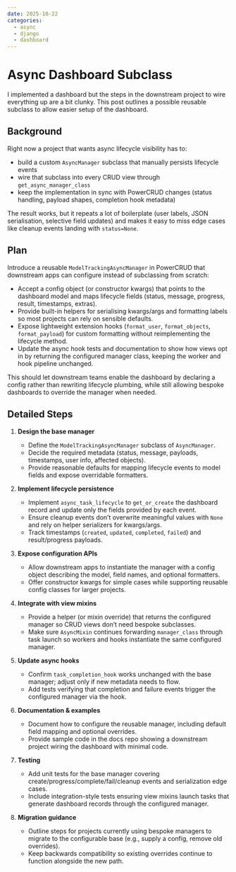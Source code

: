 ```yaml
---
date: 2025-10-22
categories:
  - async
  - django
  - dashboard
---
```

# Async Dashboard Subclass

I implemented a dashboard but the steps in the downstream project to wire everything up are a bit clunky. This post outlines a possible reusable subclass to allow easier setup of the dashboard.
<!-- more -->

## Background

Right now a project that wants async lifecycle visibility has to:

- build a custom `AsyncManager` subclass that manually persists lifecycle events
- wire that subclass into every CRUD view through `get_async_manager_class`
- keep the implementation in sync with PowerCRUD changes (status handling, payload shapes, completion hook metadata)

The result works, but it repeats a lot of boilerplate (user labels, JSON serialisation, selective field updates) and makes it easy to miss edge cases like cleanup events landing with `status=None`.

## Plan

Introduce a reusable `ModelTrackingAsyncManager` in PowerCRUD that downstream apps can configure instead of subclassing from scratch:

- Accept a config object (or constructor kwargs) that points to the dashboard model and maps lifecycle fields (status, message, progress, result, timestamps, extras).
- Provide built-in helpers for serialising kwargs/args and formatting labels so most projects can rely on sensible defaults.
- Expose lightweight extension hooks (`format_user`, `format_objects`, `format_payload`) for custom formatting without reimplementing the lifecycle method.
- Update the async hook tests and documentation to show how views opt in by returning the configured manager class, keeping the worker and hook pipeline unchanged.

This should let downstream teams enable the dashboard by declaring a config rather than rewriting lifecycle plumbing, while still allowing bespoke dashboards to override the manager when needed.

## Detailed Steps

1. **Design the base manager**

      - Define the `ModelTrackingAsyncManager` subclass of `AsyncManager`.
      - Decide the required metadata (status, message, payloads, timestamps, user info, affected objects).
      - Provide reasonable defaults for mapping lifecycle events to model fields and expose overridable formatters.

2. **Implement lifecycle persistence**

    - Implement `async_task_lifecycle` to `get_or_create` the dashboard record and update only the fields provided by each event.
    - Ensure cleanup events don’t overwrite meaningful values with `None` and rely on helper serializers for kwargs/args.
    - Track timestamps (`created`, `updated`, `completed`, `failed`) and result/progress payloads.

3. **Expose configuration APIs**

    - Allow downstream apps to instantiate the manager with a config object describing the model, field names, and optional formatters.
    - Offer constructor kwargs for simple cases while supporting reusable config classes for larger projects.

4. **Integrate with view mixins**

    - Provide a helper (or mixin override) that returns the configured manager so CRUD views don’t need bespoke subclasses.
    - Make sure `AsyncMixin` continues forwarding `manager_class` through task launch so workers and hooks instantiate the same configured manager.

5. **Update async hooks**

    - Confirm `task_completion_hook` works unchanged with the base manager; adjust only if new metadata needs to flow.
    - Add tests verifying that completion and failure events trigger the configured manager via the hook.

6. **Documentation & examples**

    - Document how to configure the reusable manager, including default field mapping and optional overrides.
    - Provide sample code in the docs repo showing a downstream project wiring the dashboard with minimal code.

7. **Testing**

    - Add unit tests for the base manager covering create/progress/complete/fail/cleanup events and serialization edge cases.
    - Include integration-style tests ensuring view mixins launch tasks that generate dashboard records through the configured manager.

8. **Migration guidance**

    - Outline steps for projects currently using bespoke managers to migrate to the configurable base (e.g., supply a config, remove old overrides).
    - Keep backwards compatibility so existing overrides continue to function alongside the new path.
